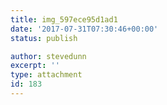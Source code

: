 ```yaml
---
title: img_597ece95d1ad1
date: '2017-07-31T07:30:46+00:00'
status: publish

author: stevedunn
excerpt: ''
type: attachment
id: 183
---
```

<!DOCTYPE html PUBLIC "-//W3C//DTD HTML 4.0 Transitional//EN" "http://www.w3.org/TR/REC-html40/loose.dtd">
<?xml encoding="UTF-8">
